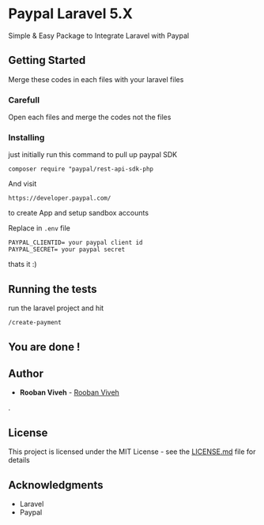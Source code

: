 # Paypal Laravel 5.X

Simple & Easy Package to Integrate Laravel with Paypal 

## Getting Started

Merge these codes in each files with your laravel files   

### Carefull

Open each files and merge the codes not the files



### Installing

just initially run this command to pull up paypal SDK

```
composer require "paypal/rest-api-sdk-php
```

And visit 


```
https://developer.paypal.com/
```

to create App and setup sandbox accounts

Replace in `.env` file

```
PAYPAL_CLIENTID= your paypal client id
PAYPAL_SECRET= your paypal secret
```

thats it :)

## Running the tests

run the laravel project and hit

```
/create-payment
```

## You are done !

## Author

* **Rooban Viveh**  - [Rooban Viveh](https://github.com/rdxrbn)

.

## License

This project is licensed under the MIT License - see the [LICENSE.md](LICENSE.md) file for details

## Acknowledgments

* Laravel
* Paypal
